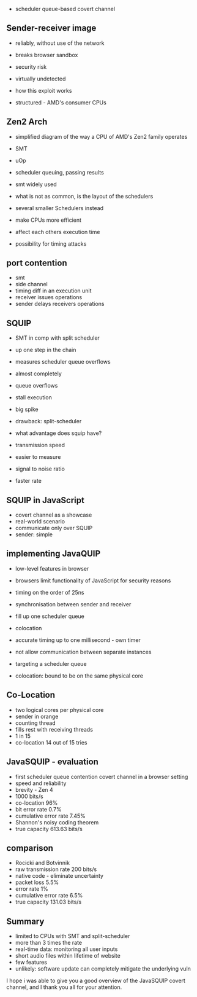 - scheduler queue-based covert channel

## Sender-receiver image
- reliably, without use of the network
- breaks browser sandbox
- security risk
- virtually undetected

- how this exploit works
- structured - AMD's consumer CPUs

## Zen2 Arch
- simplified diagram of the way a CPU of AMD's Zen2 family operates
- SMT
- uOp
- scheduler queuing, passing results

- smt widely used
- what is not as common, is the layout of the schedulers
- several smaller Schedulers instead

- make CPUs more efficient
- affect each others execution time
- possibility for timing attacks

## port contention
- smt
- side channel
- timing diff in an execution unit
- receiver issues operations
- sender delays receivers operations

## SQUIP
- SMT in comp with split scheduler
- up one step in the chain
- measures scheduler queue overflows
- almost completely
- queue overflows
- stall execution
- big spike

- drawback: split-scheduler
- what advantage does squip have?
- transmission speed
- easier to measure
- signal to noise ratio
- faster rate

## SQUIP in JavaScript
- covert channel as a showcase
- real-world scenario
- communicate only over SQUIP
- sender: simple

## implementing JavaQUIP
- low-level features in browser
- browsers limit functionality of JavaScript for security reasons

- timing on the order of 25ns
- synchronisation between sender and receiver
- fill up one scheduler queue
- colocation

- accurate timing up to one millisecond - own timer
- not allow communication between separate instances
- targeting a scheduler queue
- colocation: bound to be on the same physical core

## Co-Location
- two logical cores per physical core
- sender in orange
- counting thread
- fills rest with receiving threads
- 1 in 15
- co-location 14 out of 15 tries

## JavaSQUIP - evaluation
- first scheduler queue contention covert channel in a browser setting
- speed and reliability
- brevity - Zen 4
- 1000 bits/s
- co-location 96%
- bit error rate 0.7%
- cumulative error rate 7.45%
- Shannon's noisy coding theorem
- true capacity 613.63 bits/s

## comparison
- Rocicki and Botvinnik
- raw transmission rate 200 bits/s
- native code - eliminate uncertainty
- packet loss 5.5%
- error rate 1%
- cumulative error rate 6.5%
- true capacity 131.03 bits/s

## Summary
- limited to CPUs with SMT and split-scheduler
- more than 3 times the rate
- real-time data: monitoring all user inputs
- short audio files within lifetime of website
- few features
- unlikely: software update can completely mitigate the underlying vuln

I hope i was able to give you a good overview of the JavaSQUIP covert channel, 
and I thank you all for your attention.
